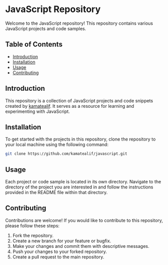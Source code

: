 # JavaScript Repository

Welcome to the JavaScript repository! This repository contains various JavaScript projects and code samples.

## Table of Contents

- [Introduction](#introduction)
- [Installation](#installation)
- [Usage](#usage)
- [Contributing](#contributing)

## Introduction

This repository is a collection of JavaScript projects and code snippets created by [kamatealif](https://github.com/kamatealif). It serves as a resource for learning and experimenting with JavaScript.

## Installation

To get started with the projects in this repository, clone the repository to your local machine using the following command:

```bash
git clone https://github.com/kamatealif/javascript.git
```

## Usage

Each project or code sample is located in its own directory. Navigate to the directory of the project you are interested in and follow the instructions provided in the README file within that directory.

## Contributing

Contributions are welcome! If you would like to contribute to this repository, please follow these steps:

1. Fork the repository.
2. Create a new branch for your feature or bugfix.
3. Make your changes and commit them with descriptive messages.
4. Push your changes to your forked repository.
5. Create a pull request to the main repository.


